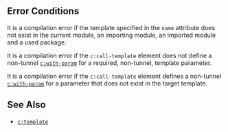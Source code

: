 ## Error Conditions

It is a compilation error if the template specified in the `name` attribute does not exist in the current module, an importing module, an imported module and a used package.

It is a compilation error if the `c:call-template` element does not define a non-tunnel [`c:with-param`](with-param.html) for a required, non-tunnel, template parameter.

It is a compilation error if the `c:call-template` element defines a non-tunnel [`c:with-param`](with-param.html) for a parameter that does not exist in the target template.

## See Also

- [`c:template`](template.html)
